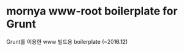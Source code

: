 mornya www-root boilerplate for Grunt
=====================================
Grunt를 이용한 www 빌드용 boilerplate (~2016.12)